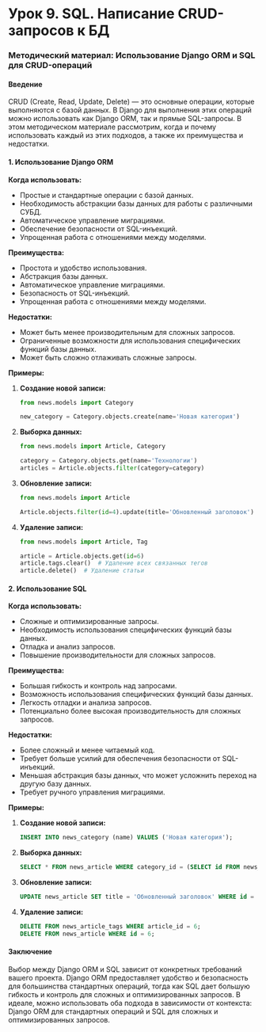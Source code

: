 # Урок 9. SQL. Написание CRUD-запросов к БД

### Методический материал: Использование Django ORM и SQL для CRUD-операций

#### Введение

CRUD (Create, Read, Update, Delete) — это основные операции, которые выполняются с базой данных. В Django для выполнения этих операций можно использовать как Django ORM, так и прямые SQL-запросы. В этом методическом материале рассмотрим, когда и почему использовать каждый из этих подходов, а также их преимущества и недостатки.

#### 1. Использование Django ORM

**Когда использовать:**
- Простые и стандартные операции с базой данных.
- Необходимость абстракции базы данных для работы с различными СУБД.
- Автоматическое управление миграциями.
- Обеспечение безопасности от SQL-инъекций.
- Упрощенная работа с отношениями между моделями.

**Преимущества:**
- Простота и удобство использования.
- Абстракция базы данных.
- Автоматическое управление миграциями.
- Безопасность от SQL-инъекций.
- Упрощенная работа с отношениями между моделями.

**Недостатки:**
- Может быть менее производительным для сложных запросов.
- Ограниченные возможности для использования специфических функций базы данных.
- Может быть сложно отлаживать сложные запросы.

**Примеры:**

1. **Создание новой записи:**
   ```python
   from news.models import Category

   new_category = Category.objects.create(name='Новая категория')
   ```

2. **Выборка данных:**
   ```python
   from news.models import Article, Category

   category = Category.objects.get(name='Технологии')
   articles = Article.objects.filter(category=category)
   ```

3. **Обновление записи:**
   ```python
   from news.models import Article

   Article.objects.filter(id=4).update(title='Обновленный заголовок')
   ```

4. **Удаление записи:**
   ```python
   from news.models import Article, Tag

   article = Article.objects.get(id=6)
   article.tags.clear()  # Удаление всех связанных тегов
   article.delete()  # Удаление статьи
   ```

#### 2. Использование SQL

**Когда использовать:**
- Сложные и оптимизированные запросы.
- Необходимость использования специфических функций базы данных.
- Отладка и анализ запросов.
- Повышение производительности для сложных запросов.

**Преимущества:**
- Большая гибкость и контроль над запросами.
- Возможность использования специфических функций базы данных.
- Легкость отладки и анализа запросов.
- Потенциально более высокая производительность для сложных запросов.

**Недостатки:**
- Более сложный и менее читаемый код.
- Требует больше усилий для обеспечения безопасности от SQL-инъекций.
- Меньшая абстракция базы данных, что может усложнить переход на другую базу данных.
- Требует ручного управления миграциями.

**Примеры:**

1. **Создание новой записи:**
   ```sql
   INSERT INTO news_category (name) VALUES ('Новая категория');
   ```

2. **Выборка данных:**
   ```sql
   SELECT * FROM news_article WHERE category_id = (SELECT id FROM news_category WHERE name = 'Технологии');
   ```

3. **Обновление записи:**
   ```sql
   UPDATE news_article SET title = 'Обновленный заголовок' WHERE id = 4;
   ```

4. **Удаление записи:**
   ```sql
   DELETE FROM news_article_tags WHERE article_id = 6;
   DELETE FROM news_article WHERE id = 6;
   ```

#### Заключение

Выбор между Django ORM и SQL зависит от конкретных требований вашего проекта. Django ORM предоставляет удобство и безопасность для большинства стандартных операций, тогда как SQL дает большую гибкость и контроль для сложных и оптимизированных запросов. В идеале, можно использовать оба подхода в зависимости от контекста: Django ORM для стандартных операций и SQL для сложных и оптимизированных запросов.